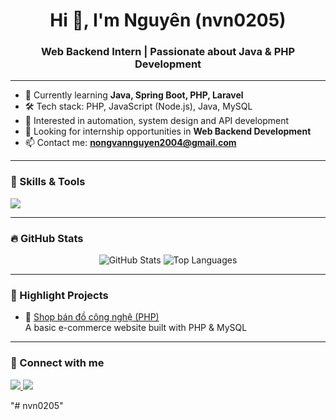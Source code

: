 <h1 align="center">Hi 👋, I'm Nguyên (nvn0205)</h1>
<h3 align="center">Web Backend Intern | Passionate about Java & PHP Development</h3>

---

- 🌱 Currently learning **Java, Spring Boot, PHP, Laravel**
- 🛠 Tech stack: PHP, JavaScript (Node.js), Java, MySQL
- 🧠 Interested in automation, system design and API development
- 💼 Looking for internship opportunities in **Web Backend Development**
- 📫 Contact me: **nongvannguyen2004@gmail.com**

---

### 🔧 Skills & Tools

<p align="left">
  <img src="https://skillicons.dev/icons?i=php,laravel,js,java,mysql,nodejs,html,css,git,linux" />
</p>

---

### 🔥 GitHub Stats

<p align="center">
  <img src="https://github-readme-stats.vercel.app/api?username=nvn0205&show_icons=true&theme=radical" alt="GitHub Stats" />
  <img src="https://github-readme-stats.vercel.app/api/top-langs/?username=nvn0205&layout=compact&theme=radical" alt="Top Languages" />
</p>

---

### 📌 Highlight Projects

- 💼 [Shop bán đồ công nghệ (PHP)](https://github.com/nvn0205/techshop)  
  A basic e-commerce website built with PHP & MySQL



---

### 🤝 Connect with me

<p>
  <a href="mailto:nongvannguyen2004@gmail.com">
    <img src="https://img.shields.io/badge/Gmail-D14836?style=flat&logo=gmail&logoColor=white" />
  </a>
  <a href="https://facebook.com/778578204" target="_blank">
    <img src="https://img.shields.io/badge/Facebook-1877F2?style=flat&logo=facebook&logoColor=white" />
  </a>
</p>
"# nvn0205" 
